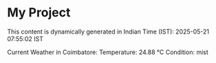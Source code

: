 # My Project

This content is dynamically generated in Indian Time (IST): 2025-05-21 07:55:02 IST


Current Weather in Coimbatore:
Temperature: 24.88 °C
Condition: mist
